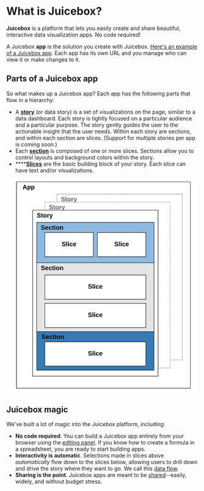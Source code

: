 # What is Juicebox?

**Juicebox** is a platform that lets you easily create and share beautiful, interactive data visualization apps. No code required!

A Juicebox **app** is the solution you create with Juicebox. [Here's an example of a Juicebox app](www.example.com). Each app has its own URL and you manage who can view it or make changes to it.

## Parts of a Juicebox app

So what makes up a Juicebox app? Each app has the following parts that flow in a hierarchy:

* A [**story**](../authoring-apps/story-designer/what-is-a-story.md) \(or data story\) is a set of visualizations on the page, similar to a data dashboard. Each story is tightly focused on a particular audience and a particular purpose. The story gently guides the user to the actionable insight that the user needs. Within each story are sections, and within each section are slices. \(Support for multiple stories per app is coming soon.\)
* Each [**section**](../authoring-apps/story-designer/story-sections.md) is composed of one or more slices. Sections allow you to control layouts and background colors within the story.
* \*\*\*\*[**Slices**](../authoring-apps/story-designer/slices/) are the basic building block of your story. Each slice can have text and/or visualizations. 

![Parts of a Juicebox app](../.gitbook/assets/image%20%289%29.png)

## Juicebox magic

We've built a lot of magic into the Juicebox platform, including:

* **No code required**. You can build a Juicebox app entirely from your browser using the [editing panel](../authoring-apps/creating-and-editing/editing-panel-a-quick-tour.md). If you know how to create a formula in a spreadsheet, you are ready to start building apps. 
* **Interactivity is automatic**. Selections made in slices above _automatically_ flow down to the slices below, allowing users to drill down and drive the story where they want to go. We call this [data flow](../viewing-apps/data-flow.md).
* **Sharing is the point**. Juicebox apps are meant to be [shared](../authoring-apps/publish-and-share/sharing-and-access-controls.md)--easily, widely, and without budget stress.

